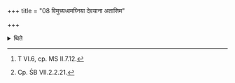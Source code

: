 +++
title = "08 विमुच्यध्वमघ्निया देवयाना अतारिष्म"

+++

<details><summary>थिते</summary>

8. After the oxen have been unyoked with vimucyadhvamaghniyā[^1] on the south-eastern or north-eastern corner, released either to the north or to the east (the sacrificer) gives them to the Adhvaryu (later)[^2].  

[^1]: T VI.6, cp. MS II.7.12.   

[^2]: Cp. ŚB VII.2.2.21.  
</details>
